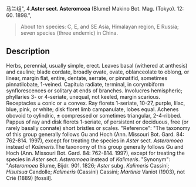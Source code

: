 马兰组",
4.**Aster sect. Asteromoea** (Blume) Makino Bot. Mag. (Tokyo). 12: 60. 1898.",

> About ten species: C, E, and SE Asia, Himalayan region, E Russia; seven species (three endemic) in China.

## Description
Herbs, perennial, usually simple, erect. Leaves basal (withered at anthesis) and cauline; blade cordate, broadly ovate, ovate, oblanceolate to oblong, or linear, margin flat, entire, dentate, serrate, or pinnatifid, sometimes pinnatilobate, 1-veined. Capitula radiate, terminal, in corymbiform synflorescences or solitary at ends of branches. Involucres hemispheric; phyllaries 3- or 4-seriate, unequal, not keeled, margin scarious. Receptacles ± conic or ± convex. Ray florets 1-seriate, 10-27, purple, lilac, blue, pink, or white; disk floret limb campanulate, lobes equal. Achenes obovoid to cylindric, ± compressed or sometimes triangular, 2-4-ribbed. Pappus of ray and disk florets 1-seriate, of persistent or deciduous, free (or rarely basally connate) short bristles or scales.
  "Reference": "The taxonomy of this group generally follows Gu and Hoch (Ann. Missouri Bot. Gard. 84: 762-814. 1997), except for treating the species in *Aster* sect. *Asteromoea* instead of *Kalimeris*.The taxonomy of this group generally follows Gu and Hoch (Ann. Missouri Bot. Gard. 84: 762-814. 1997), except for treating the species in *Aster* sect. *Asteromoea* instead of *Kalimeris*.
  "Synonym": "*Asteromoea* Blume, Bijdr. 901. 1826; *Aster* subg. *Kalimeris* Cassini; *Hisutsua* Candolle; *Kalimeris* (Cassini) Cassini; *Martinia* Vaniot (1903), not Crié (1889) [fossil].
